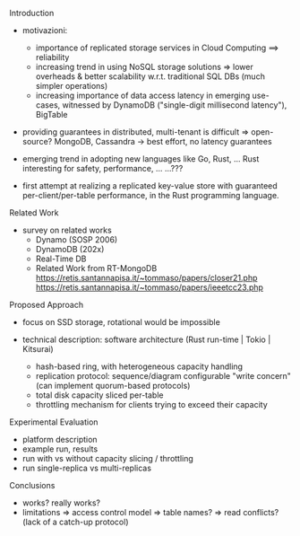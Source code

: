 Introduction

- motivazioni:
  - importance of replicated storage services in Cloud Computing
    ==> reliability
  - increasing trend in using NoSQL storage solutions
    => lower overheads & better scalability w.r.t. traditional SQL DBs
       (much simpler operations)
  - increasing importance of data access latency in emerging use-cases,
    witnessed by DynamoDB ("single-digit millisecond latency"),
    BigTable
- providing guarantees in distributed, multi-tenant is difficult
  => open-source? MongoDB, Cassandra -> best effort, no latency guarantees
- emerging trend in adopting new languages like Go, Rust, ...
  Rust interesting for safety, performance, ... ...???

- first attempt at realizing a replicated key-value store with guaranteed
  per-client/per-table performance, in the Rust programming language.

Related Work

- survey on related works
  - Dynamo (SOSP 2006)
  - DynamoDB (202x)
  - Real-Time DB
  - Related Work from RT-MongoDB
    https://retis.santannapisa.it/~tommaso/papers/closer21.php
    https://retis.santannapisa.it/~tommaso/papers/ieeetcc23.php

Proposed Approach

- focus on SSD storage, rotational would be impossible

- technical description: software architecture
  (Rust run-time | Tokio | Kitsurai)
  - hash-based ring, with heterogeneous capacity handling
  - replication protocol: sequence/diagram
    configurable "write concern" (can implement quorum-based protocols)
  - total disk capacity sliced per-table
  - throttling mechanism for clients trying to exceed their capacity

Experimental Evaluation
- platform description
- example run, results
- run with vs without capacity slicing / throttling
- run single-replica vs multi-replicas

Conclusions
- works? really works?
- limitations
  => access control model
  => table names?
  => read conflicts? (lack of a catch-up protocol)
